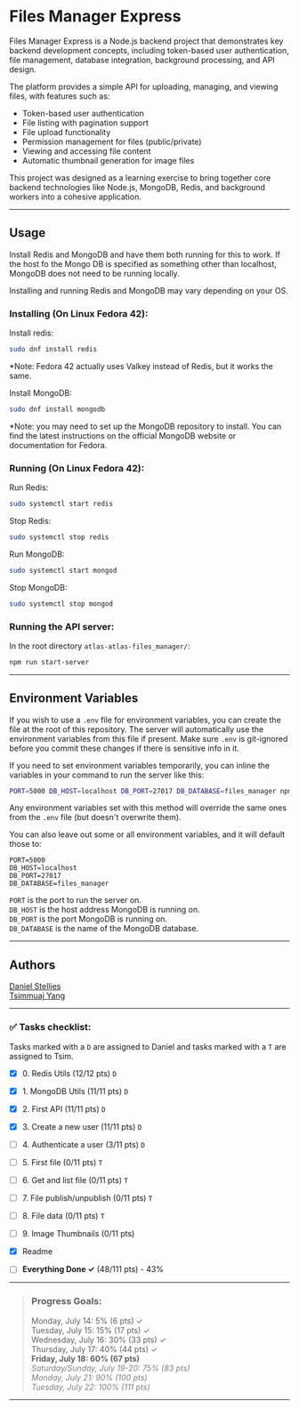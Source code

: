 # Files Manager Express

Files Manager Express is a Node.js backend project that demonstrates key
backend development concepts, including token-based user authentication,
file management, database integration, background processing, and API design.

The platform provides a simple API for uploading, managing, and
viewing files, with features such as:

* Token-based user authentication
* File listing with pagination support
* File upload functionality
* Permission management for files (public/private)
* Viewing and accessing file content
* Automatic thumbnail generation for image files

This project was designed as a learning exercise to bring together core
backend technologies like Node.js, MongoDB, Redis, and background workers
into a cohesive application.

---

## Usage
Install Redis and MongoDB and have them both running for this to work.
If the host fo the Mongo DB is specified as something other than localhost,
MongoDB does not need to be running locally.

Installing and running Redis and MongoDB may vary depending on your OS.

### Installing (On Linux Fedora 42):

Install redis:
```bash
sudo dnf install redis
```
*Note: Fedora 42 actually uses Valkey instead of Redis, but it works the same.

Install MongoDB:
```bash
sudo dnf install mongodb
```
*Note: you may need to set up the MongoDB repository to install. You can find
the latest instructions on the official MongoDB website or documentation for Fedora.


### Running (On Linux Fedora 42):
Run Redis:
```bash
sudo systemctl start redis
```
Stop Redis:
```bash
sudo systemctl stop redis
```

Run MongoDB:
```bash
sudo systemctl start mongod
```
Stop MongoDB:
```bash
sudo systemctl stop mongod
```

### Running the API server:
In the root directory `atlas-atlas-files_manager/`:
```bash
npm run start-server
```

---

## Environment Variables

If you wish to use a `.env` file for environment variables, you can create
the file at the root of this repository. The server will automatically use
the environment variables from this file if present. Make sure `.env` is
git-ignored before you commit these changes if there is sensitive info in it.

If you need to set environment variables temporarily, you can inline the
variables in your command to run the server like this:
```bash
PORT=5000 DB_HOST=localhost DB_PORT=27017 DB_DATABASE=files_manager npm run start-server
```
Any environment variables set with this method will override the same ones from
the `.env` file (but doesn't overwrite them).

You can also leave out some or all environment variables, and it will default
those to:
```dotenv
PORT=5000
DB_HOST=localhost
DB_PORT=27017
DB_DATABASE=files_manager
```

`PORT` is the port to run the server on.  
`DB_HOST` is the host address MongoDB is running on.  
`DB_PORT` is the port MongoDB is running on.  
`DB_DATABASE` is the name of the MongoDB database.  

---

## Authors
[Daniel Stelljes](https://github.com/Zytronium)  
[Tsimmuaj Yang](https://github.com/Jimwall0)

---

[//]: # (Note: Points here are based on progress on the task and how much of that task is working; not how many points it gets when graded, since there is no checker for this project.)

### ✅ Tasks checklist:
Tasks marked with a `D` are assigned to Daniel and tasks marked with a `T` are assigned to Tsim.

- [X] ​0. Redis Utils (12/12 pts) `D`
- [X] ​1. MongoDB Utils (11/11 pts) `D`
- [X] ​2. First API (11/11 pts) `D`
- [X] ​3. Create a new user (11/11 pts) `D`
- [ ] ​4. Authenticate a user (3/11 pts) `D`
- [ ] ​5. First file (0/11 pts) `T`
- [ ] ​6. Get and list file (0/11 pts) `T`
- [ ] ​7. File publish/unpublish (0/11 pts) `T`
- [ ] ​8. File data (0/11 pts) `T`
- [ ] ​9. Image Thumbnails (0/11 pts) ` `


- [X] Readme
- [ ] **Everything Done ✓** (48/111 pts) - 43%

---

>### Progress Goals:
>Monday, July 14: 5% (6 pts) ✓  
Tuesday, July 15: 15% (17 pts) ✓  
Wednesday, July 16: 30% (33 pts) ✓  
Thursday, July 17: 40% (44 pts) ✓  
<strong>Friday, July 18: 60% (67 pts)</strong>  
<em style="color: gray">Saturday/Sunday, July 19-20: 75% (83 pts)</em>  
<em style="color: gray">Monday, July 21: 90% (100 pts)</em>  
<em style="color: gray">Tuesday, July 22: 100% (111 pts)</em>  

---
